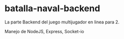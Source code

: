 # batalla-naval-backend

La parte Backend del juego multijugador en linea para 2.

Manejo de NodeJS, Express, Socket-io
